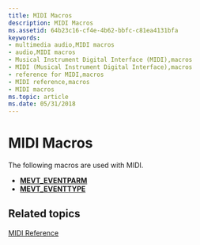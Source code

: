 ```yaml
---
title: MIDI Macros
description: MIDI Macros
ms.assetid: 64b23c16-cf4e-4b62-bbfc-c81ea4131bfa
keywords:
- multimedia audio,MIDI macros
- audio,MIDI macros
- Musical Instrument Digital Interface (MIDI),macros
- MIDI (Musical Instrument Digital Interface),macros
- reference for MIDI,macros
- MIDI reference,macros
- MIDI macros
ms.topic: article
ms.date: 05/31/2018
---
```


# MIDI Macros

The following macros are used with MIDI.

-   [**MEVT\_EVENTPARM**](https://msdn.microsoft.com/library/Dd798441(v=VS.85).aspx)
-   [**MEVT\_EVENTTYPE**](https://msdn.microsoft.com/library/Dd798442(v=VS.85).aspx)

## Related topics

<dl> <dt>

[MIDI Reference](midi-reference.md)
</dt> </dl>

 

 




